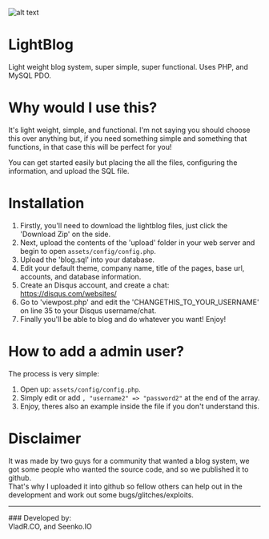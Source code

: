 ![alt text](https://raw.githubusercontent.com/VladReinis/lightblog/master/assets/themes/default/images/logo.png "Title")

LightBlog
=========

Light weight blog system, super simple, super functional. 
Uses PHP, and MySQL PDO. <br>

Why would I use this?
=========
It's light weight, simple, and functional. I'm not saying you should choose this over anything but, if you need something simple and something that functions, in that case this will be perfect for you! 

You can get started easily but placing the all the files, configuring the information, and upload the SQL file.

Installation
=========

1. Firstly, you'll need to download the lightblog files, just click the 'Download Zip' on the side.
2. Next, upload the contents of the 'upload' folder in your web server and begin to open <code>assets/config/config.php</code>.
3. Upload the 'blog.sql' into your database.
4. Edit your default theme, company name, title of the pages, base url, accounts, and database information.
5. Create an Disqus account, and create a chat: https://disqus.com/websites/
6. Go to 'viewpost.php' and edit the 'CHANGETHIS_TO_YOUR_USERNAME' on line 35 to your Disqus username/chat.
7. Finally you'll be able to blog and do whatever you want! Enjoy!

How to add a admin user?
=========
The process is very simple:<br>
1. Open up: <code>assets/config/config.php</code>.<br>
2. Simply edit or add <code>, "username2" => "password2"</code> at the end of the array.<br>
3. Enjoy, theres also an example inside the file if you don't understand this.<br>

Disclaimer
=========
It was made by two guys for a community that wanted a blog system, we got some people who wanted the source code, and so we published it to github. <br>
That's why I uploaded it into github so fellow others can help out in the development and work out some bugs/glitches/exploits.

<hr>
### Developed by:<br>
VladR.CO, and Seenko.IO
